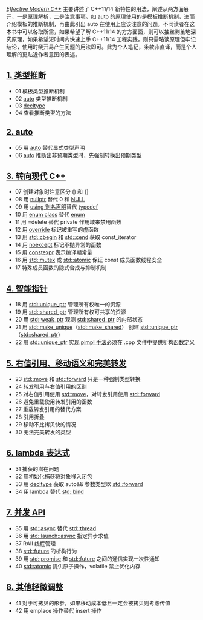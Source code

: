 *[Effective Modern C++](https://learning.oreilly.com/library/view/effective-modern-c/9781491908419/)* 主要讲述了 C++11/14 新特性的用法，阐述从两方面展开，一是原理解析，二是注意事项。如 auto 的原理使用的是模板推断机制，进而介绍模板的推断机制，再由此引出 auto 在使用上应该注意的问题。不同读者在这本书中可以各取所需，如果希望了解 C++11/14 的方方面面，则可以抽丝剥茧地深究原理，如果希望短时间内快速上手 C++11/14 工程实践，则只需略读原理但牢记结论，使用时绕开易产生问题的用法即可。此为个人笔记，条款非直译，而是个人理解的更贴近作者意图的表述。

## [1. 类型推断](https://github.com/downdemo/Effective-Modern-Cpp/tree/master/content/01%20%E7%B1%BB%E5%9E%8B%E6%8E%A8%E6%96%AD.md)

* 01 模板类型推断机制
* 02 [auto](https://en.cppreference.com/w/cpp/language/auto) 类型推断机制
* 03 [decltype](https://en.cppreference.com/w/cpp/language/decltype)
* 04 查看推断类型的方法

## [2. auto](https://github.com/downdemo/Effective-Modern-Cpp/tree/master/content/02%20auto.md)

* 05 用 [auto](https://en.cppreference.com/w/cpp/language/auto) 替代显式类型声明
* 06 [auto](https://en.cppreference.com/w/cpp/language/auto) 推断出非预期类型时，先强制转换出预期类型

## [3. 转向现代 C++](https://github.com/downdemo/Effective-Modern-Cpp/tree/master/content/03%20%E8%BD%AC%E5%90%91%E7%8E%B0%E4%BB%A3C%2B%2B.md)

* 07 创建对象时注意区分 () 和 {}
* 08 用 [nullptr](https://en.cppreference.com/w/cpp/language/nullptr) 替代 0 和 [NULL](https://en.cppreference.com/w/cpp/types/NULL)
* 09 用 [using 别名声明](https://en.cppreference.com/w/cpp/language/type_alias)替代 [typedef](https://en.cppreference.com/w/cpp/language/typedef)
* 10 用 [enum class](https://en.cppreference.com/w/cpp/language/enum#Scoped_enumerations) 替代 [enum](https://en.cppreference.com/w/cpp/language/enum#Unscoped_enumeration)
* 11 用 =delete 替代 private 作用域来禁用函数
* 12 用 [override](https://en.cppreference.com/w/cpp/language/override) 标记被重写的虚函数
* 13 用 [std::cbegin](https://en.cppreference.com/w/cpp/iterator/begin) 和 [std::cend](https://en.cppreference.com/w/cpp/iterator/end) 获取 const_iterator
* 14 用 [noexcept](https://en.cppreference.com/w/cpp/language/noexcept_spec) 标记不抛异常的函数
* 15 用 [constexpr](https://en.cppreference.com/w/cpp/language/constexpr) 表示编译期常量
* 16 用 [std::mutex](https://en.cppreference.com/w/cpp/thread/mutex) 或 [std::atomic](https://en.cppreference.com/w/cpp/atomic/atomic) 保证 const 成员函数线程安全
* 17 特殊成员函数的隐式合成与抑制机制

## [4. 智能指针](https://github.com/downdemo/Effective-Modern-Cpp/tree/master/content/04%20%E6%99%BA%E8%83%BD%E6%8C%87%E9%92%88.md)

* 18 用 [std::unique_ptr](https://en.cppreference.com/w/cpp/memory/unique_ptr) 管理所有权唯一的资源
* 19 用 [std::shared_ptr](https://en.cppreference.com/w/cpp/memory/shared_ptr) 管理所有权可共享的资源
* 20 用 [std::weak_ptr](https://en.cppreference.com/w/cpp/memory/weak_ptr) 观测 [std::shared_ptr](https://en.cppreference.com/w/cpp/memory/shared_ptr) 的内部状态
* 21 用 [std::make_unique](https://en.cppreference.com/w/cpp/memory/unique_ptr/make_unique)（[std::make_shared](https://en.cppreference.com/w/cpp/memory/shared_ptr/make_shared)） 创建 [std::unique_ptr](https://en.cppreference.com/w/cpp/memory/unique_ptr)（[std::shared_ptr](https://en.cppreference.com/w/cpp/memory/shared_ptr)）
* 22 用 [std::unique_ptr](https://en.cppreference.com/w/cpp/memory/unique_ptr) 实现 [pimpl 手法](https://en.cppreference.com/w/cpp/language/pimpl)必须在 .cpp 文件中提供析构函数定义

## [5. 右值引用、移动语义和完美转发](https://github.com/downdemo/Effective-Modern-Cpp/tree/master/content/05%20%E5%8F%B3%E5%80%BC%E5%BC%95%E7%94%A8%E3%80%81%E7%A7%BB%E5%8A%A8%E8%AF%AD%E4%B9%89%E5%92%8C%E5%AE%8C%E7%BE%8E%E8%BD%AC%E5%8F%91.md)

* 23 [std::move](https://en.cppreference.com/w/cpp/utility/move) 和 [std::forward](https://en.cppreference.com/w/cpp/utility/forward) 只是一种强制类型转换
* 24 转发引用与右值引用的区别
* 25 对右值引用使用 [std::move](https://en.cppreference.com/w/cpp/utility/move)，对转发引用使用 [std::forward](https://en.cppreference.com/w/cpp/utility/forward)
* 26 避免重载使用转发引用的函数
* 27 重载转发引用的替代方案
* 28 引用折叠
* 29 移动不比拷贝快的情况
* 30 无法完美转发的类型

## [6. lambda 表达式](https://github.com/downdemo/Effective-Modern-Cpp/tree/master/content/06%20lambda%E8%A1%A8%E8%BE%BE%E5%BC%8F.md)

* 31 捕获的潜在问题
* 32 用初始化捕获将对象移入闭包
* 33 用 [decltype](https://en.cppreference.com/w/cpp/language/decltype) 获取 auto&& 参数类型以 [std::forward](https://en.cppreference.com/w/cpp/utility/forward)
* 34 用 lambda 替代 [std::bind](https://en.cppreference.com/w/cpp/utility/functional/bind)

## [7. 并发 API](https://github.com/downdemo/Effective-Modern-Cpp/tree/master/content/07%20%E5%B9%B6%E5%8F%91API.md)

* 35 用 [std::async](https://en.cppreference.com/w/cpp/thread/async) 替代 [std::thread](https://en.cppreference.com/w/cpp/thread/thread)
* 36 用 [std::launch::async](https://en.cppreference.com/w/cpp/thread/launch) 指定异步求值
* 37 RAII 线程管理
* 38 [std::future](https://en.cppreference.com/w/cpp/thread/future) 的析构行为
* 39 用 [std::promise](https://en.cppreference.com/w/cpp/thread/promise) 和 [std::future](https://en.cppreference.com/w/cpp/thread/future) 之间的通信实现一次性通知
* 40 [std::atomic](https://en.cppreference.com/w/cpp/atomic/atomic) 提供原子操作，volatile 禁止优化内存

## [8. 其他轻微调整](https://github.com/downdemo/Effective-Modern-Cpp/tree/master/content/08%20%E5%85%B6%E4%BB%96%E8%BD%BB%E5%BE%AE%E8%B0%83%E6%95%B4.md)

* 41 对于可拷贝的形参，如果移动成本低且一定会被拷贝则考虑传值
* 42 用 emplace 操作替代 insert 操作
